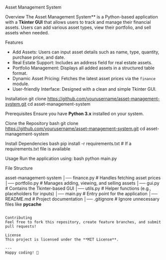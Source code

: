 Asset Management System

Overview
The Asset Management System** is a Python-based application with a **Tkinter GUI** that allows users to track and manage their financial assets. Users can add various asset types, view their portfolio, and sell assets when needed.

Features
- Add Assets: Users can input asset details such as name, type, quantity, purchase price, and date.
- Real Estate Support: Includes an address field for real estate assets.
- Portfolio Management: Displays all added assets in a structured table format.
- Dynamic Asset Pricing: Fetches the latest asset prices via the `finance` module.
- User-friendly Interface: Designed with a clean and simple Tkinter GUI.

Installation
git clone https://github.com/yourusername/asset-management-system.git
cd asset-management-system

Prerequisites
Ensure you have **Python 3.x** installed on your system.

Clone the Repository
bash
git clone https://github.com/yourusername/asset-management-system.git
cd asset-management-system

Install Dependencies
bash
pip install -r requirements.txt  # If a requirements.txt file is available


Usage
Run the application using:
bash
python main.py


File Structure

asset-management-system 
│── finance.py         # Handles fetching asset prices
│── portfolio.py       # Manages adding, viewing, and selling assets
│── gui.py             # Contains the Tkinter-based GUI
│── utils.py           # Helper functions (e.g., placeholders for inputs)
│── main.py            # Entry point for the application
│── README.md          # Project documentation
│── .gitignore         # Ignore unnecessary files like __pycache__
```

Contributing
Feel free to fork this repository, create feature branches, and submit pull requests!

License
This project is licensed under the **MIT License**.

---
Happy coding! 🚀

